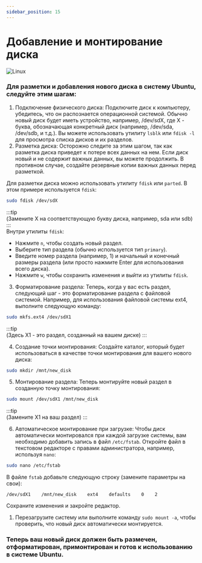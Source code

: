 ```yaml
---
sidebar_position: 15
---
```


# Добавление и монтирование диска

![Linux](https://img.shields.io/badge/Linux-FCC624?style=for-the-badge&logo=linux&logoColor=black)

### Для разметки и добавления нового диска в систему Ubuntu, следуйте этим шагам:

1. Подключение физического диска:
Подключите диск к компьютеру, убедитесь, что он распознается операционной системой. Обычно новый диск будет иметь устройство, например, /dev/sdX, где X - буква, обозначающая конкретный диск (например, /dev/sda, /dev/sdb, и т.д.). Вы можете использовать утилиту `lsblk` или `fdisk -l` для просмотра списка дисков и их разделов.
2. Разметка диска:
Осторожно следите за этим шагом, так как разметка диска приведет к потере всех данных на нем. Если диск новый и не содержит важных данных, вы можете продолжить. В противном случае, создайте резервные копии важных данных перед разметкой.
    
Для разметки диска можно использовать утилиту `fdisk` или `parted`. В этом примере используется `fdisk`:
    
```bash
sudo fdisk /dev/sdX
```
:::tip    
(Замените X на соответствующую букву диска, например, sda или sdb)
:::   
Внутри утилиты `fdisk`:
    
- Нажмите `n`, чтобы создать новый раздел.
-  Выберите тип раздела (обычно используется тип `primary`).
- Введите номер раздела (например, 1) и начальный и конечный размеры раздела (или просто нажмите Enter для использования всего диска).
- Нажмите `w`, чтобы сохранить изменения и выйти из утилиты `fdisk`.
3. Форматирование раздела:
Теперь, когда у вас есть раздел, следующий шаг - это форматирование раздела с файловой системой. Например, для использования файловой системы ext4, выполните следующую команду:
    
```bash
sudo mkfs.ext4 /dev/sdX1
```
:::tip    
(Здесь X1 - это раздел, созданный на вашем диске)
:::

4. Создание точки монтирования:
Создайте каталог, который будет использоваться в качестве точки монтирования для вашего нового диска:
    
```bash
sudo mkdir /mnt/new_disk
```
    
5. Монтирование раздела:
Теперь монтируйте новый раздел в созданную точку монтирования:
    
```bash
sudo mount /dev/sdX1 /mnt/new_disk
```
:::tip    
(Замените X1 на ваш раздел)
:::

6. Автоматическое монтирование при загрузке:
Чтобы диск автоматически монтировался при каждой загрузке системы, вам необходимо добавить запись в файл `/etc/fstab`. Откройте файл в текстовом редакторе с правами администратора, например, используя `nano`:
    
```bash
sudo nano /etc/fstab
```
    
В файле `fstab` добавьте следующую строку (замените параметры на свои):
    
```
/dev/sdX1    /mnt/new_disk    ext4    defaults    0    2
```
    
Сохраните изменения и закройте редактор.
    

1. Перезагрузите систему или выполните команду `sudo mount -a`, чтобы проверить, что новый диск автоматически монтируется.

### Теперь ваш новый диск должен быть размечен, отформатирован, примонтирован и готов к использованию в системе Ubuntu.